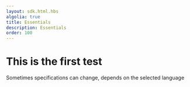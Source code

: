 ```yaml
---
layout: sdk.html.hbs
algolia: true
title: Essentials
description: Essentials
order: 100
---
```


# This is the first test

Sometimes specifications can change, depends on the selected language
